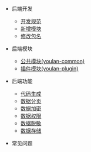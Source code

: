 * 后端开发
    * [开发规范](/docs/java-handbook/develop-specification.md "后端开发规范")
    * [新增模块](/docs/java-handbook/add-module.md "新增模块")
    * [修改包名](/docs/java-handbook/modify-package.md "修改包名")

* 后端模块
    * [公共模块(youlan-common)](/docs/java-handbook/common-modules.md "公共模块(youlan-common)")
    * [插件模块(youlan-plugin)](/docs/java-handbook/plugin-modules.md "插件模块(youlan-plugin)")

* 后端功能
    * [代码生成](/docs/java-handbook/generator.md "代码生成")
    * [数据分页](/docs/java-handbook/pagination.md "数据分页")
    * [数据加密](/docs/java-handbook/crypto.md "数据加密")
    * [数据权限](/docs/java-handbook/data-permission.md "数据权限")
    * [数据脱敏](/docs/java-handbook/sensitive.md "数据脱敏")
    * [数据存储](/docs/java-handbook/storage.md "数据存储")

* 常见问题


